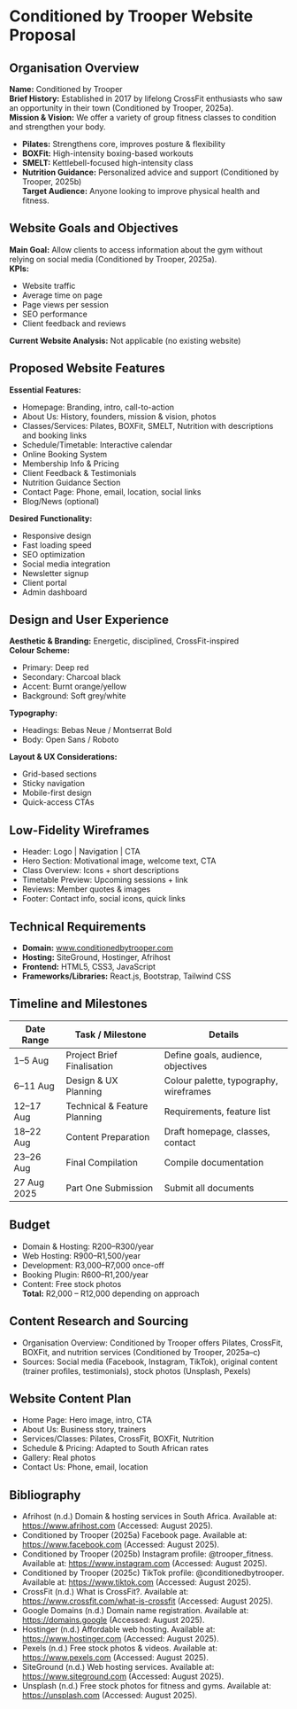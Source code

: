 # Conditioned by Trooper Website Proposal

## Organisation Overview
**Name:** Conditioned by Trooper  
**Brief History:** Established in 2017 by lifelong CrossFit enthusiasts who saw an opportunity in their town (Conditioned by Trooper, 2025a).  
**Mission & Vision:** We offer a variety of group fitness classes to condition and strengthen your body.  
- **Pilates:** Strengthens core, improves posture & flexibility  
- **BOXFit:** High-intensity boxing-based workouts  
- **SMELT:** Kettlebell-focused high-intensity class  
- **Nutrition Guidance:** Personalized advice and support (Conditioned by Trooper, 2025b)  
**Target Audience:** Anyone looking to improve physical health and fitness.

## Website Goals and Objectives
**Main Goal:** Allow clients to access information about the gym without relying on social media (Conditioned by Trooper, 2025a).  
**KPIs:**  
- Website traffic  
- Average time on page  
- Page views per session  
- SEO performance  
- Client feedback and reviews  

**Current Website Analysis:** Not applicable (no existing website)

## Proposed Website Features
**Essential Features:**  
- Homepage: Branding, intro, call-to-action  
- About Us: History, founders, mission & vision, photos  
- Classes/Services: Pilates, BOXFit, SMELT, Nutrition with descriptions and booking links  
- Schedule/Timetable: Interactive calendar  
- Online Booking System  
- Membership Info & Pricing  
- Client Feedback & Testimonials  
- Nutrition Guidance Section  
- Contact Page: Phone, email, location, social links  
- Blog/News (optional)  

**Desired Functionality:**  
- Responsive design  
- Fast loading speed  
- SEO optimization  
- Social media integration  
- Newsletter signup  
- Client portal  
- Admin dashboard

## Design and User Experience
**Aesthetic & Branding:** Energetic, disciplined, CrossFit-inspired  
**Colour Scheme:**  
- Primary: Deep red  
- Secondary: Charcoal black  
- Accent: Burnt orange/yellow  
- Background: Soft grey/white  

**Typography:**  
- Headings: Bebas Neue / Montserrat Bold  
- Body: Open Sans / Roboto  

**Layout & UX Considerations:**  
- Grid-based sections  
- Sticky navigation  
- Mobile-first design  
- Quick-access CTAs  

## Low-Fidelity Wireframes
- Header: Logo | Navigation | CTA  
- Hero Section: Motivational image, welcome text, CTA  
- Class Overview: Icons + short descriptions  
- Timetable Preview: Upcoming sessions + link  
- Reviews: Member quotes & images  
- Footer: Contact info, social icons, quick links

## Technical Requirements
- **Domain:** www.conditionedbytrooper.com  
- **Hosting:** SiteGround, Hostinger, Afrihost  
- **Frontend:** HTML5, CSS3, JavaScript  
- **Frameworks/Libraries:** React.js, Bootstrap, Tailwind CSS

## Timeline and Milestones
| Date Range | Task / Milestone | Details |
|------------|-----------------|---------|
| 1–5 Aug   | Project Brief Finalisation | Define goals, audience, objectives |
| 6–11 Aug  | Design & UX Planning | Colour palette, typography, wireframes |
| 12–17 Aug | Technical & Feature Planning | Requirements, feature list |
| 18–22 Aug | Content Preparation | Draft homepage, classes, contact |
| 23–26 Aug | Final Compilation | Compile documentation |
| 27 Aug 2025 | Part One Submission | Submit all documents |

## Budget
- Domain & Hosting: R200–R300/year  
- Web Hosting: R900–R1,500/year  
- Development: R3,000–R7,000 once-off  
- Booking Plugin: R600–R1,200/year  
- Content: Free stock photos  
**Total:** R2,000 – R12,000 depending on approach

## Content Research and Sourcing
- Organisation Overview: Conditioned by Trooper offers Pilates, CrossFit, BOXFit, and nutrition services (Conditioned by Trooper, 2025a–c)  
- Sources: Social media (Facebook, Instagram, TikTok), original content (trainer profiles, testimonials), stock photos (Unsplash, Pexels)

## Website Content Plan
- Home Page: Hero image, intro, CTA  
- About Us: Business story, trainers  
- Services/Classes: Pilates, CrossFit, BOXFit, Nutrition  
- Schedule & Pricing: Adapted to South African rates  
- Gallery: Real photos  
- Contact Us: Phone, email, location

## Bibliography
- Afrihost (n.d.) Domain & hosting services in South Africa. Available at: https://www.afrihost.com (Accessed: August 2025).  
- Conditioned by Trooper (2025a) Facebook page. Available at: https://www.facebook.com (Accessed: August 2025).  
- Conditioned by Trooper (2025b) Instagram profile: @trooper_fitness. Available at: https://www.instagram.com (Accessed: August 2025).  
- Conditioned by Trooper (2025c) TikTok profile: @conditionedbytrooper. Available at: https://www.tiktok.com (Accessed: August 2025).  
- CrossFit (n.d.) What is CrossFit?. Available at: https://www.crossfit.com/what-is-crossfit (Accessed: August 2025).  
- Google Domains (n.d.) Domain name registration. Available at: https://domains.google (Accessed: August 2025).  
- Hostinger (n.d.) Affordable web hosting. Available at: https://www.hostinger.com (Accessed: August 2025).  
- Pexels (n.d.) Free stock photos & videos. Available at: https://www.pexels.com (Accessed: August 2025).  
- SiteGround (n.d.) Web hosting services. Available at: https://www.siteground.com (Accessed: August 2025).  
- Unsplash (n.d.) Free stock photos for fitness and gyms. Available at: https://unsplash.com (Accessed: August 2025).

